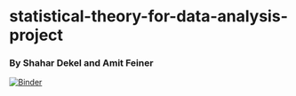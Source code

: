 # statistical-theory-for-data-analysis-project

<h3>By Shahar Dekel and Amit Feiner </h3>

[![Binder](https://mybinder.org/badge_logo.svg)](https://mybinder.org/v2/gh/shahardekel/statistical-theory-for-data-analysis-project/HEAD)
